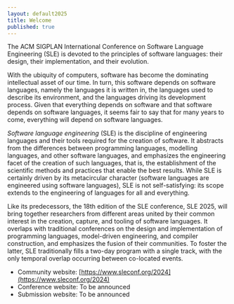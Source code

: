 ```yaml
---
layout: default2025
title: Welcome
published: true
---
```


The ACM SIGPLAN International Conference on Software Language Engineering (SLE) is devoted to the principles of software languages: their design, their implementation, and their evolution.

With the ubiquity of computers, software has become the dominating intellectual asset of our time. In turn, this software depends on software languages, namely the languages it is written in, the languages used to describe its environment, and the languages driving its development process. Given that everything depends on software and that software depends on software languages, it seems fair to say that for many years to come, everything will depend on software languages.

*Software language engineering* (SLE) is the discipline of engineering languages and their tools required for the creation of software. It abstracts from the differences between programming languages, modelling languages, and other software languages, and emphasizes the engineering facet of the creation of such languages, that is, the establishment of the scientific methods and practices that enable the best results. While SLE is certainly driven by its metacircular character (software languages are engineered using software languages), SLE is not self-satisfying: its scope extends to the engineering of languages for all and everything.

Like its predecessors, the 18th edition of the SLE conference, SLE 2025, will bring together researchers from different areas united by their common interest in the creation, capture, and tooling of software languages. It overlaps with traditional conferences on the design and implementation of programming languages, model-driven engineering, and compiler construction, and emphasizes the fusion of their communities. To foster the latter, SLE traditionally fills a two-day program with a single track, with the only temporal overlap occurring between co-located events.


* Community website: [https://www.sleconf.org/2024](https://www.sleconf.org/2024)
* Conference website: To be announced
* Submission website: To be announced
